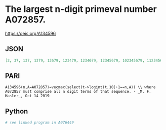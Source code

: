 # The largest n\-digit primeval number A072857\.
https://oeis.org/A134596
## JSON
```JSON
[2, 37, 137, 1379, 13679, 123479, 1234679, 12345679, 102345679, 1123456789, 10123456789]
```
## PARI
```PARI
A134596(n,A=A072857)=vecmax(select(t->logint(t,10)+1==n,A)) \\ where A072857 must comprise all n digit terms of that sequence. - _M. F. Hasler_, Oct 14 2019
```
## Python
```Python
# see linked program in A076449
```
